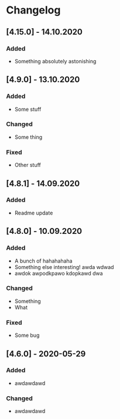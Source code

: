 # Changelog

<!--- Begin Release 4.15.0 -->
## [4.15.0] - 14.10.2020

### Added
- Something absolutely astonishing
<!--- End Release 4.15.0 --> 

<!--- Begin Release 4.9.0 -->
## [4.9.0] - 13.10.2020

### Added
- Some stuff

### Changed
- Some thing

### Fixed
- Other stuff
<!--- End Release 4.9.0 -->

<!--- Begin Release 4.8.1 -->
## [4.8.1] - 14.09.2020

### Added
- Readme update
<!--- End Release 4.8.1 -->

<!--- Begin Release 4.8.0 -->
## [4.8.0] - 10.09.2020

### Added
- A bunch of hahahahaha
- Something else interesting! awda wdwad 
- awdok awpodkpawo kdopkawd dwa 

### Changed
- Something
- What

### Fixed
- Some bug
<!--- End Release 4.8.0 -->


## [4.6.0] - 2020-05-29

### Added
- awdawdawd
### Changed
- awdawdawd
